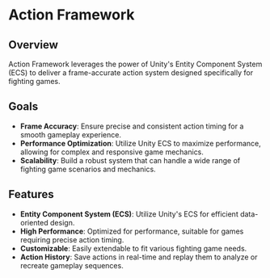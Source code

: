 # Action Framework
## Overview

Action Framework leverages the power of Unity's Entity Component System (ECS) to deliver a frame-accurate action system designed specifically for fighting games.

## Goals

* **Frame Accuracy**: Ensure precise and consistent action timing for a smooth gameplay experience.
* **Performance Optimization**: Utilize Unity ECS to maximize performance, allowing for complex and responsive game mechanics.
* **Scalability**: Build a robust system that can handle a wide range of fighting game scenarios and mechanics.

## Features

* **Entity Component System (ECS)**: Utilize Unity's ECS for efficient data-oriented design.
* **High Performance**: Optimized for performance, suitable for games requiring precise action timing.
* **Customizable**: Easily extendable to fit various fighting game needs.
* **Action History**: Save actions in real-time and replay them to analyze or recreate gameplay sequences.

 
